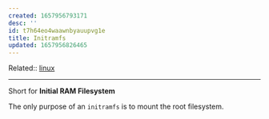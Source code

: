 ```yaml
---
created: 1657956793171
desc: ''
id: t7h64eo4waawnbyauupvg1e
title: Initramfs
updated: 1657956826465
---
```

   
Related::  [linux](../topics/linux.md)   
   
   
---   
   
Short for **Initial RAM Filesystem**   
   
The only purpose of an `initramfs` is to mount the root filesystem.